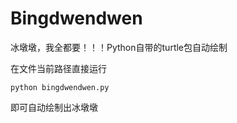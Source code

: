 # Bingdwendwen
冰墩墩，我全都要！！！Python自带的turtle包自动绘制

在文件当前路径直接运行

```python bingdwendwen.py ```

即可自动绘制出冰墩墩
